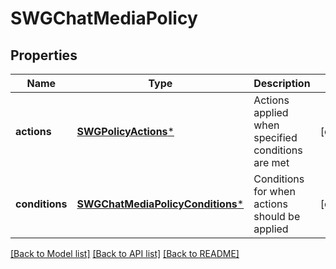 # SWGChatMediaPolicy

## Properties
Name | Type | Description | Notes
------------ | ------------- | ------------- | -------------
**actions** | [**SWGPolicyActions***](SWGPolicyActions.md) | Actions applied when specified conditions are met | [optional] 
**conditions** | [**SWGChatMediaPolicyConditions***](SWGChatMediaPolicyConditions.md) | Conditions for when actions should be applied | [optional] 

[[Back to Model list]](../README.md#documentation-for-models) [[Back to API list]](../README.md#documentation-for-api-endpoints) [[Back to README]](../README.md)



